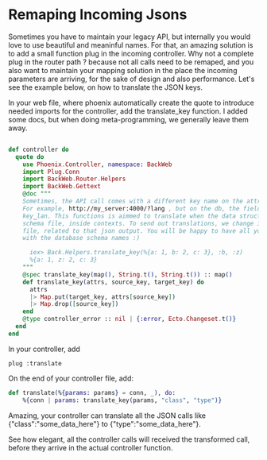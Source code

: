 Remaping Incoming Jsons
=======================


Sometimes you have to maintain your legacy API, but internally you would love 
to use beautiful and meaninful names. For that, an amazing solution is to add 
a small function plug in the incoming controller. Why not a complete plug in 
the router path ? because not all calls need to be remaped, and you also want 
to maintain your mapping solution in the place the incoming parameters are 
arriving, for the sake of design and also performance. Let's see the 
example below, on how to translate the JSON keys.

In your web file, where phoenix automatically create the quote to introduce
needed imports for the controller, add the translate_key function. I added 
some docs, but when doing meta-programming, we generally leave them away.

```elixir

def controller do
  quote do
    use Phoenix.Controller, namespace: BackWeb
    import Plug.Conn
    import BackWeb.Router.Helpers
    import BackWeb.Gettext
    @doc """
    Sometimes, the API call comes with a different key name on the attribute data structure.
    For example, http://my_server:4000/?lang , but on the db, the field 'language' is called
    key_lan. This functions is aimmed to translate when the data structure arrives in the
    schema file, inside contexts. To send out translations, we change in the 'view' render
    file, related to that json output. You will be happy to have all your params aligned
    with the database schema names :)

      iex> Back.Helpers.translate_key(%{a: 1, b: 2, c: 3}, :b, :z)
      %{a: 1, z: 2, c: 3}
    """
    @spec translate_key(map(), String.t(), String.t()) :: map()
    def translate_key(attrs, source_key, target_key) do
      attrs
      |> Map.put(target_key, attrs[source_key])
      |> Map.drop([source_key])
    end
    @type controller_error :: nil | {:error, Ecto.Changeset.t()}
  end
end

```

In your controller, add 

```
plug :translate
```

On the end of your controller file, add:


```elixir
def translate(%{params: params} = conn, _), do:                                                                                                                  
    %{conn | params: translate_key(params, "class", "type")}  
```

Amazing, your controller can translate all the JSON calls like
{"class":"some_data_here"} to {"type":"some_data_here"}. 

See how elegant, all the controller calls will received the transformed call, 
before they arrive in the actual controller function. 


